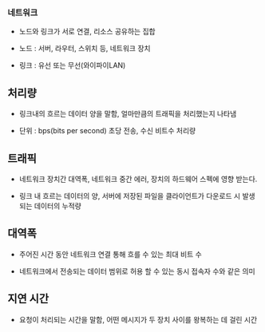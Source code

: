### 네트워크

- 노드와 링크가 서로 연결, 리소스 공유하는 집합

- 노드 : 서버, 라우터, 스위치 등, 네트워크 장치

- 링크 : 유선 또는 무선(와이파이LAN)

## 처리량

- 링크내의 흐르는 데이터 양을 말함, 얼마만큼의 트래픽을 처리했는지 나타냄

- 단위 : bps(bits per second) 초당 전송, 수신 비트수 처리량

## 트래픽

- 네트워크 장치간 대역폭, 네트워크 중간 에러, 장치의 하드웨어 스펙에 영향 받는다.

- 링크 내 흐르는 데이터의 양, 서버에 저장된 파일을 클라이언트가 다운로드 시 발생되는 데이터의 누적량

## 대역폭

- 주어진 시간 동안 네트워크 연결 통해 흐를 수 있는 최대 비트 수

- 네트워크에서 전송되는 데이터 범위로 허용 할 수 있는 동시 접속자 수와 같은 의미

## 지연 시간

- 요청이 처리되는 시간을 말함, 어떤 메시지가 두 장치 사이를 왕복하는 데 걸린 시간
